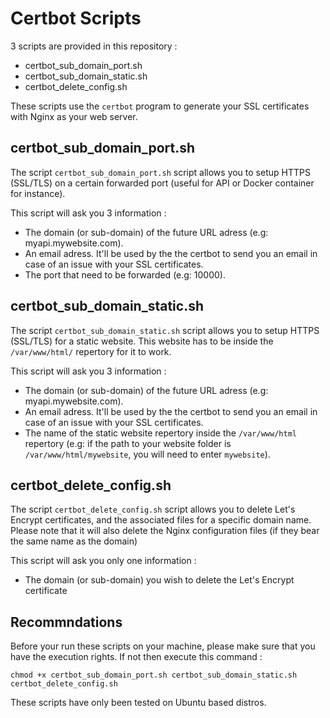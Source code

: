 # Certbot Scripts

3 scripts are provided in this repository :

- certbot_sub_domain_port.sh
- certbot_sub_domain_static.sh
- certbot_delete_config.sh

These scripts use the `certbot` program to generate your SSL certificates with Nginx as your web server.

## certbot_sub_domain_port.sh

The script `certbot_sub_domain_port.sh` script allows you to setup HTTPS (SSL/TLS) on a certain forwarded port (useful for API or Docker container for instance).

This script will ask you 3 information :

- The domain (or sub-domain) of the future URL adress (e.g: myapi.mywebsite.com).
- An email adress. It'll be used by the the certbot to send you an email in case of an issue with your SSL certificates.
- The port that need to be forwarded (e.g: 10000).

## certbot_sub_domain_static.sh

The script `certbot_sub_domain_static.sh` script allows you to setup HTTPS (SSL/TLS) for a static website. This website has to be inside the `/var/www/html/` repertory for it to work.

This script will ask you 3 information :

- The domain (or sub-domain) of the future URL adress (e.g: myapi.mywebsite.com).
- An email adress. It'll be used by the the certbot to send you an email in case of an issue with your SSL certificates.
- The name of the static website repertory inside the `/var/www/html` repertory (e.g: if the path to your website folder is `/var/www/html/mywebsite`, you will need to enter `mywebsite`).

## certbot_delete_config.sh

The script `certbot_delete_config.sh` script allows you to delete Let's Encrypt certificates, and the associated files for a specific domain name. Please note that it will also delete the Nginx configuration files (if they bear the same name as the domain)

This script will ask you only one information :

- The domain (or sub-domain) you wish to delete the Let's Encrypt certificate

## Recommndations

Before your run these scripts on your machine, please make sure that you have the execution rights. If not then execute this command :

```
chmod +x certbot_sub_domain_port.sh certbot_sub_domain_static.sh certbot_delete_config.sh
```

These scripts have only been tested on Ubuntu based distros.
